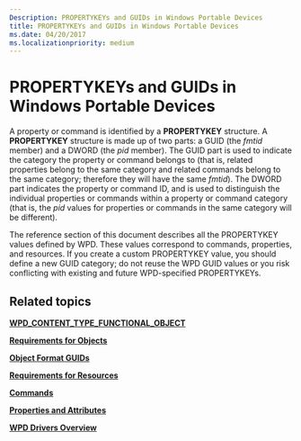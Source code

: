 ```yaml
---
Description: PROPERTYKEYs and GUIDs in Windows Portable Devices
title: PROPERTYKEYs and GUIDs in Windows Portable Devices
ms.date: 04/20/2017
ms.localizationpriority: medium
---
```


# PROPERTYKEYs and GUIDs in Windows Portable Devices


A property or command is identified by a **PROPERTYKEY** structure. A **PROPERTYKEY** structure is made up of two parts: a GUID (the *fmtid* member) and a DWORD (the *pid* member). The GUID part is used to indicate the category the property or command belongs to (that is, related properties belong to the same category and related commands belong to the same category; therefore they will have the same *fmtid*). The DWORD part indicates the property or command ID, and is used to distinguish the individual properties or commands within a property or command category (that is, the *pid* values for properties or commands in the same category will be different).

The reference section of this document describes all the PROPERTYKEY values defined by WPD. These values correspond to commands, properties, and resources. If you create a custom PROPERTYKEY value, you should define a new GUID category; do not reuse the WPD GUID values or you risk conflicting with existing and future WPD-specified PROPERTYKEYs.

## <span id="related_topics"></span>Related topics


[**WPD\_CONTENT\_TYPE\_FUNCTIONAL\_OBJECT**](https://docs.microsoft.com/previous-versions/windows/hardware/drivers/ff597845(v=vs.85))

[**Requirements for Objects**](requirements-for-objects.md)

[**Object Format GUIDs**](https://docs.microsoft.com/previous-versions/windows/hardware/drivers/ff597651(v=vs.85))

[**Requirements for Resources**](https://docs.microsoft.com/previous-versions/windows/hardware/drivers/ff597663(v=vs.85))

[**Commands**](https://docs.microsoft.com/previous-versions/windows/hardware/drivers/ff597554(v=vs.85))

[**Properties and Attributes**](https://docs.microsoft.com/previous-versions/windows/hardware/drivers/ff597900(v=vs.85))

[**WPD Drivers Overview**](wpd-drivers-overview.md)

 

 





